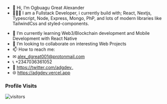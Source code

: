 - 👋 Hi, I’m Ogbuagu Great Alexander
- 👨🏽‍💻 I am a Fullstack Developer, i currently build with; React, Nextjs, Typescript, Node, Express, Mongo, PhP, and lots of modern libraries like TailwindCss and styled-components.
<!-- - 👀 I’m interested in ... -->
- 🌱 I’m currently learning Web3/Blockchain development and Mobile Development with React Native
- 💞️ I’m looking to collaborate on interesting Web Projects
- 📫 How to reach me: 
- ✉ alex_dgreat001@protonmail.com
- 📞 +2347036361052
- 🔗 https://twitter.com/adgdev_
- 🌐 https://adgdev.vercel.app


### Profile Visits

![visitors](https://komarev.com/ghpvc/?username=devalexdgreat)
